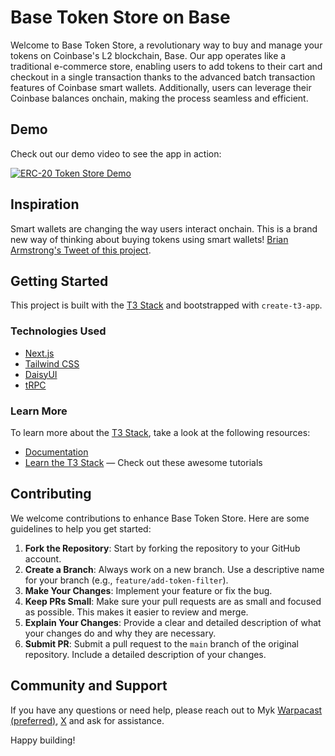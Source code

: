 # Base Token Store on Base

Welcome to Base Token Store, a revolutionary way to buy and manage your tokens on Coinbase's L2 blockchain, Base. Our app operates like a traditional e-commerce store, enabling users to add tokens to their cart and checkout in a single transaction thanks to the advanced batch transaction features of Coinbase smart wallets. Additionally, users can leverage their Coinbase balances onchain, making the process seamless and efficient.

## Demo

Check out our demo video to see the app in action:

[![ERC-20 Token Store Demo](https://www.basetokenstore.com/images/lockup.png)](https://streamable.com/nwb8tr)

## Inspiration

Smart wallets are changing the way users interact onchain. This is a brand new way of thinking about buying tokens using smart wallets!
[Brian Armstrong's Tweet of this project](https://x.com/brian_armstrong/status/1800493204221067543?s=46&t=FJ9Ia-2v_9ftxl0My0axTg).

## Getting Started

This project is built with the [T3 Stack](https://create.t3.gg/) and bootstrapped with `create-t3-app`.

### Technologies Used

- [Next.js](https://nextjs.org)
- [Tailwind CSS](https://tailwindcss.com)
- [DaisyUI](https://daisyui.com)
- [tRPC](https://trpc.io)

### Learn More

To learn more about the [T3 Stack](https://create.t3.gg/), take a look at the following resources:

- [Documentation](https://create.t3.gg/)
- [Learn the T3 Stack](https://create.t3.gg/en/faq#what-learning-resources-are-currently-available) — Check out these awesome tutorials

## Contributing

We welcome contributions to enhance Base Token Store. Here are some guidelines to help you get started:

1. **Fork the Repository**: Start by forking the repository to your GitHub account.
2. **Create a Branch**: Always work on a new branch. Use a descriptive name for your branch (e.g., `feature/add-token-filter`).
3. **Make Your Changes**: Implement your feature or fix the bug.
4. **Keep PRs Small**: Make sure your pull requests are as small and focused as possible. This makes it easier to review and merge.
5. **Explain Your Changes**: Provide a clear and detailed description of what your changes do and why they are necessary.
6. **Submit PR**: Submit a pull request to the `main` branch of the original repository. Include a detailed description of your changes.

## Community and Support

If you have any questions or need help, please reach out to Myk [Warpacast (preferred)](https://warpcast.com/myk), [X](https://x.com/mykcryptodev) and ask for assistance.

Happy building!
